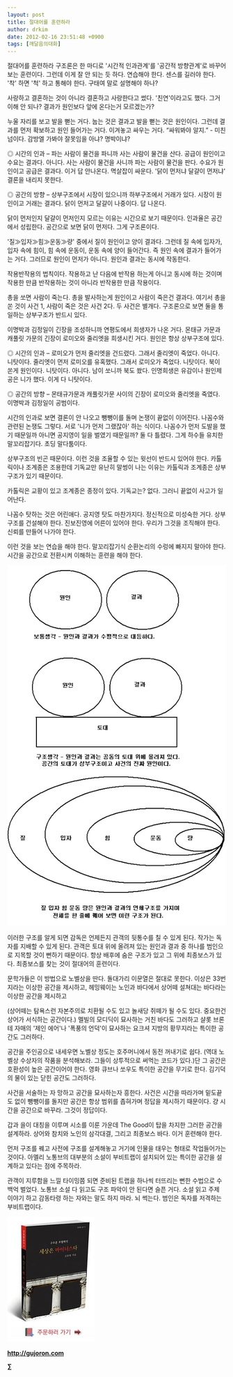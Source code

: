 ```yaml
---
layout: post
title: 절대어를 훈련하라
author: drkim
date: 2012-02-16 23:51:48 +0900
tags: [깨달음의대화]
---
```

  
절대어를 훈련하라 구조론은 한 마디로 '시간적 인과관계'를 '공간적 방향관계'로 바꾸어 보는 훈련이다. 그런데 이게 잘 안 되는 듯 하다. 연습해야 한다. 센스를 길러야 한다. '착' 하면 '척' 하고 통해야 한다. 구태여 말로 설명해야 하나? 

사랑하고 결혼하는 것이 아니라 결혼하고 사랑한다고 썼다. '친연'이라고도 했다. 그거 이해 안 되나? 결과가 원인보다 앞에 온다는거 모르겠는가? 

누울 자리를 보고 발을 뻗는 거다. 눕는 것은 결과고 발을 뻗는 것은 원인이다. 그런데 결과를 먼저 확보하고 원인 들어가는 거다. 이겨놓고 싸우는 거다. “싸워봐야 알지.” - 미친 넘이다. 감방엘 가봐야 잘못임을 아냐? 명박이냐? 

◎ 시간의 인과 – 파는 사람이 물건을 파니까 사는 사람이 물건을 산다. 공급이 원인이고 수요는 결과다. 아니다. 사는 사람이 물건을 사니까 파는 사람이 물건을 판다. 수요가 원인이고 공급은 결과다. 이거 답 안나온다. 멱살잡이 싸운다. '닭이 먼저냐 달걀이 먼저냐' 결론을 내리지 못한다. 

◎ 공간의 방향 – 상부구조에서 시장이 있으니까 하부구조에서 거래가 있다. 시장이 원인이고 거래는 결과다. 닭이 먼저고 달걀이 나중이다. 답 나온다. 

닭이 먼저인지 달걀이 먼저인지 모르는 이유는 시간으로 보기 때문이다. 인과율은 공간에서 성립한다. 공간으로 보면 닭이 먼저다. 그게 구조론이다. 

'질≫입자≫힘≫운동≫량' 중에서 질이 원인이고 양이 결과다. 그런데 질 속에 입자가, 입자 속에 힘이, 힘 속에 운동이, 운동 속에 양이 들어간다. 즉 원인 속에 결과가 들어가는 거다. 그러므로 원인이 먼저가 아니다. 원인과 결과는 동시에 작동한다. 

작용반작용의 법칙이다. 작용하고 난 다음에 반작용 하는게 아니고 동시에 하는 것이며 작용한 만큼 반작용하는 것이 아니라 반작용한 만큼 작용이다. 

총을 쏘면 사람이 죽는다. 총을 발사하는게 원인이고 사람이 죽은건 결과다. 여기서 총을 쏜 것이 사건 1, 사람이 죽은 것은 사건 2다. 두 사건은 별개다. 구조론으로 보면 둘을 통일하는 상부구조가 반드시 있다. 

이명박과 김정일이 긴장을 조성하니까 연평도에서 희생자가 나온 거다. 몬태규 가문과 캐풀릿 가문의 긴장이 로미오와 줄리엣을 희생시킨 거다. 원인은 항상 상부구조에 있다. 

◎ 시간의 인과 – 로미오가 먼저 줄리엣을 건드렸다. 그래서 줄리엣이 죽었다. 아니다. 니탓이다. 줄리엣이 먼저 로미오를 유혹했다. 그래서 로미오가 죽었다. 니탓이다. 북이 쏜게 원인이다. 니탓이다. 아니다. 남이 쏘니까 북도 쐈다. 인명희생은 유감이나 원인제공은 니가 했다. 이게 다 니탓이다. 

◎ 공간의 방향 – 몬태규가문과 캐풀릿가문 사이의 긴장이 로미오와 줄리엣을 죽였다. 이명박과 김정일이 공범이다. 

시간의 인과로 보면 결론이 안 나오고 뺑뺑이를 돌며 논쟁이 끝없이 이어진다. 나꼼수와 관련된 논쟁도 그렇다. 서로 '니가 먼저 그랬잖아' 하는 식이다. 나꼼수가 먼저 도발을 했기 때문일까 아니면 공지영이 일을 벌였기 때문일까? 둘 다 틀렸다. 그게 하수들 유치한 말꼬리잡기다. 초딩 말다툼이다. 

상부구조의 빈곤 때문이다. 이런 것을 조율할 수 있는 윗선이 반드시 있어야 한다. 카톨릭이나 조계종은 조용한데 기독교만 유난히 말썽이 나는 이유는 카톨릭과 조계종은 상부구조가 있기 때문이다. 

카톨릭은 교황이 있고 조계종은 종정이 있다. 기독교는? 없다. 그러니 끝없이 사고가 일어난다. 

나꼼수 탓하는 것은 어린애다. 공지영 탓도 마찬가지다. 정신적으로 미성숙한 거다. 상부구조를 건설해야 한다. 진보진영에 어른이 있어야 한다. 우리가 그것을 조직해야 한다. 신뢰를 만들어 나가야 한다. 

이런 것을 보는 연습을 해야 한다. 말꼬리잡기식 순환논리의 수렁에 빠지지 말아야 한다. 시간을 공간으로 전환시켜 이해하는 훈련을 해야 한다. 



 ![](/files/attach/images/198/437/239/a12.GIF)



이러한 구조를 알게 되면 감독은 언제든지 관객의 뒷통수를 칠 수 있게 된다. 작가는 독자를 지배할 수 있게 된다. 관객은 토대 위에 올려져 있는 원인과 결과 중 하나를 범인으로 지목할 것이 뻔하기 때문이다. 항상 배후에 숨은 구조가 있고 그 위에 최종보스가 있다. 최종보스를 찾는 것이 절대어의 훈련이다. 

문학가들은 이 방법으로 노벨상을 딴다. 돌대가리 이문열은 절대로 못한다. 이상은 33번지라는 이상한 공간을 제시하고, 헤밍웨이는 노인과 바다에서 상어떼 설쳐대는 바다라는 이상한 공간을 제시하고 

(상어떼는 탐욕스런 자본주의로 치환될 수도 있고 놀새당 쥐떼가 될 수도 있다. 중요한건 상어가 서식하는 공간이다.) 멜빌의 모디딕이 묘사하는 거친 바다도 그러하고 샬롯 브론테 자매의 '제인 에어'나 '폭풍의 언덕'이 묘사하는 요크셔 지방의 황무지라는 특이한 공간도 그러하다. 

공간을 주인공으로 내세우면 노벨상 정도는 호주머니에서 동전 꺼내기로 쉽다. (역대 노벨상 수상자의 작품을 분석해보라. 그들이 상투적으로 써먹는 코드가 있다.)단 그 공간은 호환성이 높은 공간이어야 한다. 영화 큐브나 쏘우도 특이한 공간을 무기로 한다. 김기덕의 물이 있는 닫힌 공간도 그러하다. 



사건을 서술하는 자 망하고 공간을 묘사하는자 흥한다. 사건은 시간을 따라가며 밑도끝도 없이 뺑뺑이를 돌지만 공간은 항상 범위를 좁혀가며 정답을 제시하기 때문이다. 걍 시간을 공간으로 바꾸라. 그것이 정답이다. 



갑과 을이 대칭을 이루며 시소를 이룬 가운데 The Good이 탑을 차지한 그러한 공간을 설계하라. 상어와 참치와 노인의 삼각대결, 그리고 최종보스 바다. 이거 훈련해야 한다. 



먼저 구조를 꿰고 사전에 구조를 설계해놓고 거기에 인물을 태우는 형태로 작업들어가는 것이다. 아멜리 노통브의 대부분의 소설이 부비트랩이 설치되어 있는 특이한 공간을 설계하고 있다는 점에 주목하라. 



관객이 지루함을 느낄 타이밍쯤 되면 준비된 트랩을 하나씩 터뜨리는 뻔한 수법으로 수백억 벌었다. 노통브 소설 다 읽고도 구조 파악이 안 된다면 슬픈 거다. 소설 읽고 주제 이야기 하고 감동타령 하는 자와는 말도 하지 마라. 뇌 썩는다. 범인은 독자를 저격하는 부비트랩이다.















![](/files/attach/images/198/668/222/0.JPG)


  






**http://gujoron.com** 


**∑**